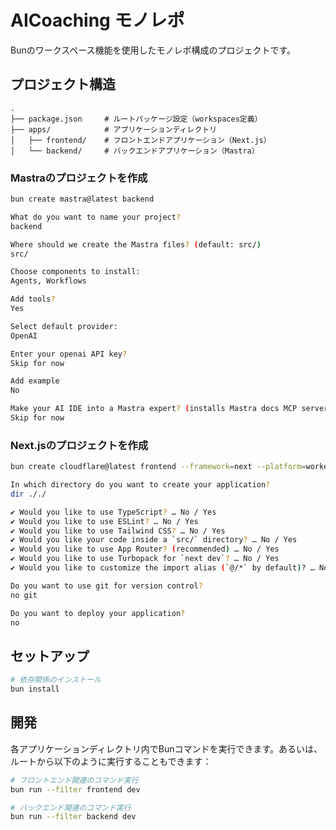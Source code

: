 # AICoaching モノレポ

Bunのワークスペース機能を使用したモノレポ構成のプロジェクトです。

## プロジェクト構造

```
.
├── package.json     # ルートパッケージ設定（workspaces定義）
├── apps/            # アプリケーションディレクトリ
│   ├── frontend/    # フロントエンドアプリケーション（Next.js）
│   └── backend/     # バックエンドアプリケーション（Mastra）
```

### Mastraのプロジェクトを作成

```bash
bun create mastra@latest backend

What do you want to name your project?
backend

Where should we create the Mastra files? (default: src/)
src/

Choose components to install:
Agents, Workflows

Add tools?
Yes

Select default provider:
OpenAI

Enter your openai API key?
Skip for now

Add example
No

Make your AI IDE into a Mastra expert? (installs Mastra docs MCP server)
Skip for now
```

### Next.jsのプロジェクトを作成

```bash
bun create cloudflare@latest frontend --framework=next --platform=workers

In which directory do you want to create your application?
dir ././

✔ Would you like to use TypeScript? … No / Yes
✔ Would you like to use ESLint? … No / Yes
✔ Would you like to use Tailwind CSS? … No / Yes
✔ Would you like your code inside a `src/` directory? … No / Yes
✔ Would you like to use App Router? (recommended) … No / Yes
✔ Would you like to use Turbopack for `next dev`? … No / Yes
✔ Would you like to customize the import alias (`@/*` by default)? … No / Yes

Do you want to use git for version control?
no git

Do you want to deploy your application?
no
```

## セットアップ

```bash
# 依存関係のインストール
bun install
```

## 開発

各アプリケーションディレクトリ内でBunコマンドを実行できます。あるいは、ルートから以下のように実行することもできます：

```bash
# フロントエンド関連のコマンド実行
bun run --filter frontend dev

# バックエンド関連のコマンド実行
bun run --filter backend dev
```
